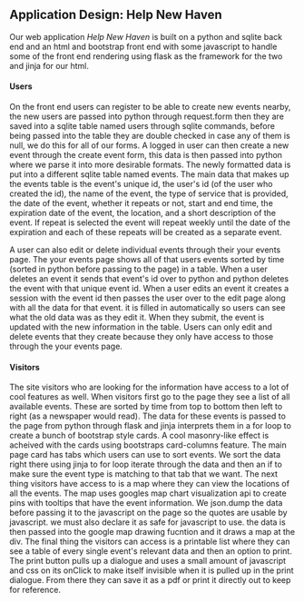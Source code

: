 ## Application Design: Help New Haven

Our web application *Help New Haven* is built on a python and sqlite back end and an html and bootstrap front end with some javascript to handle some of the front end rendering using flask as the framework for the two and jinja for our html.

#### Users ####
On the front end users can register to be able to create new events nearby, the new users are passed into python through request.form then they are saved into a sqlite table named users through sqlite commands, before being passed into the table they are double checked in case any of them is null, we do this for all of our forms. A logged in user can then create a new event through the create event form, this data is then passed into python where we parse it into more desirable formats. The newly formatted data is put into a different sqlite table named events. The main data that makes up the events table is the event's unique id, the user's id (of the user who created the id), the name of the event, the type of service that is provided, the date of the event, whether it repeats or not, start and end time, the expiration date of the event, the location, and a short description of the event. If repeat is selected the event will repeat weekly until the date of the expiration and each of these repeats will be created as a separate event.

A user can also edit or delete individual events through their your events page. The your events page shows all of that users events sorted by time (sorted in python before passing to the page) in a table. When a user deletes an event it sends that event's id over to python and python deletes the event with that unique event id. When a user edits an event it creates a session with the event id then passes the user over to the edit page along with all the data for that event. it is filled in automatically so users can see what the old data was as they edit it. When they submit, the event is updated with the new information in the table. Users can only edit and delete events that they create because they only have access to those through the your events page.


#### Visitors ####
The site visitors who are looking for the information have access to a lot of cool features as well. When visitors first go to the page they see a list of all available events. These are sorted by time from top to bottom then left to right (as a newspaper would read). The data for these events is passed to the page from python through flask and jinja interprets them in a for loop to create a bunch of bootstrap style cards. A cool masonry-like effect is acheived with the cards using bootstraps card-columns feature. The main page card has tabs which users can use to sort events. We sort the data right there using jinja to for loop iterate through the data and then an if to make sure the event type is matching to that tab that we want.
The next thing visitors have access to is a map where they can view the locations of all the events. The map uses googles map chart visualization api to create pins with tooltips that have the event information. We json.dump the data before passing it to the javascript on the page so the quotes are usable by javascript. we must also declare it as safe for javascript to use. the data is then passed into the google map drawing fucntion and it draws a map at the div.
The final thing the visitors can access is a printable list where they can see a table of every single event's relevant data and then an option to print. The print button pulls up a dialogue and uses a small amount of javascript and css on its onClick to make itself invisible when it is pulled up in the print dialogue. From there they can save it as a pdf or print it directly out to keep for reference.
